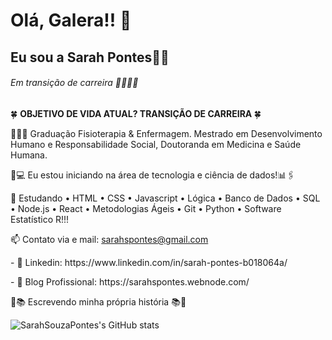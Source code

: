 # Olá, Galera!! 📱
## Eu sou a Sarah Pontes💪🏾
###### Em transição de carreira 👩🏾‍💻🤎
 </p>

🍀 <b> OBJETIVO DE VIDA ATUAL? TRANSIÇÃO DE CARREIRA </b>🍀 
</p>
 👩🏾‍🎓 Graduação Fisioterapia & Enfermagem. Mestrado em Desenvolvimento Humano e Responsabilidade Social, Doutoranda em Medicina e Saúde Humana.
 </p>
🔭💻 Eu estou iniciando na área de tecnologia e ciência de dados!📊🖇️
  </p> 
  
💬 Estudando • HTML • CSS • Javascript • Lógica  • Banco de Dados • SQL • Node.js • React • Metodologias Ágeis • Git • Python • Software Estatístico R!!!
   </p>
  
 📫 Contato via e mail: sarahspontes@gmail.com 
 </p>
- 🔋 Linkedin: https://www.linkedin.com/in/sarah-pontes-b018064a/ 
   </p>
- 🔋 Blog Profissional: https://sarahspontes.webnode.com/ 

   </p>
📝📚  Escrevendo minha própria história 📚📝  






![SarahSouzaPontes's GitHub stats](https://github-readme-stats.vercel.app/api?username=SarahSouzaPontes&show_icons=true&theme=radical)
